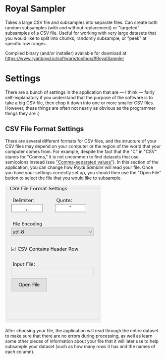 # Royal Sampler
Takes a large CSV file and subsamples into separate files. Can create both random subsamples (with and without replacement) or "targeted" subsamples of a CSV file. Useful for working with very large datasets that you would like to split into chunks, randomly subsample, or "peek" at specific row ranges.

Compiled binary (and/or installer) available for download at https://www.ryanboyd.io/software/toolbox/#RoyalSampler

# Settings
There are a bunch of settings in the application that are — I think — fairly self-explanatory if you understand that the purpose of the software is to take a big CSV file, then chop it down into one or more smaller CSV files. However, these things are often not nearly as obvious as the programmer things they are :)

## CSV File Format Settings
There are several different formats for CSV files, and the structure of your CSV files may depend on your computer or the region of the world that your computer comes from. For example, despite the fact that the "C" in "CSV" stands for "Comma," it is not uncommon to find datasets that use semicolons instead (see ["Comma-separated values"](https://en.wikipedia.org/wiki/Comma-separated_values)). In this section of the application, you can change how *Royal Sampler* will read your file. Once you have your settings correctly set up, you should then use the "Open File" button to select the file that you would like to subsample.

![CSV Settings](https://github.com/ryanboyd/Royal-Sampler/blob/main/readme%20miscellany/csv_settings.png)

After choosing your file, the application will read through the entire dataset to make sure that there are no errors during processing, as well as learn some other pieces of information about your file that it will later use to help subsample your dataset (such as how many rows it has and the names of each column).